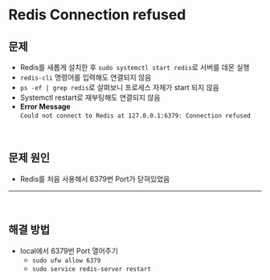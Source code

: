 # Redis Connection refused

## **문제**

- Redis를 새롭게 설치한 후 `sudo systemctl start redis`로 서버를 데몬 실행
- `redis-cli` 명령어를 입력해도 연결되지 않음
- `ps -ef | grep redis`로 살펴보니 프로세스 자체가 start 되지 않음
- Systemctl restart로 재부팅해도 연결되지 않음
- **Error Message**
  <br>
  `Could not connect to Redis at 127.0.0.1:6379: Connection refused`

<br>

## **문제 원인**

- Redis를 처음 사용해서 6379번 Port가 닫혀있었음

---

<br>

## **해결 방법**

- local에서 6379번 Port 열어주기
  - `sudo ufw allow 6379`
  - `sudo service redis-server restart`
